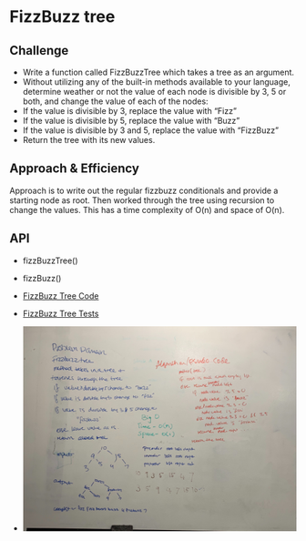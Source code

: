 # FizzBuzz tree

## Challenge
* Write a function called FizzBuzzTree which takes a tree as an argument.
* Without utilizing any of the built-in methods available to your language, determine weather or not the value of each node is divisible by 3, 5 or both, and change the value of each of the nodes:
* If the value is divisible by 3, replace the value with “Fizz”
* If the value is divisible by 5, replace the value with “Buzz”
* If the value is divisible by 3 and 5, replace the value with “FizzBuzz”
* Return the tree with its new values.

## Approach & Efficiency
Approach is to write out the regular fizzbuzz conditionals and provide a starting node as root. Then worked through the tree using recursion to change the values. This has a time complexity of O(n) and space of O(n).

## API
* fizzBuzzTree()
* fizzBuzz()



* [FizzBuzz Tree Code](../Data-Structures/src/main/java/tree)
* [FizzBuzz Tree Tests](../Data-Structures/src/test/java/tree)

* ![FizzBuzz Tree whiteboarding](../assets/fizzbuzz.jpg)